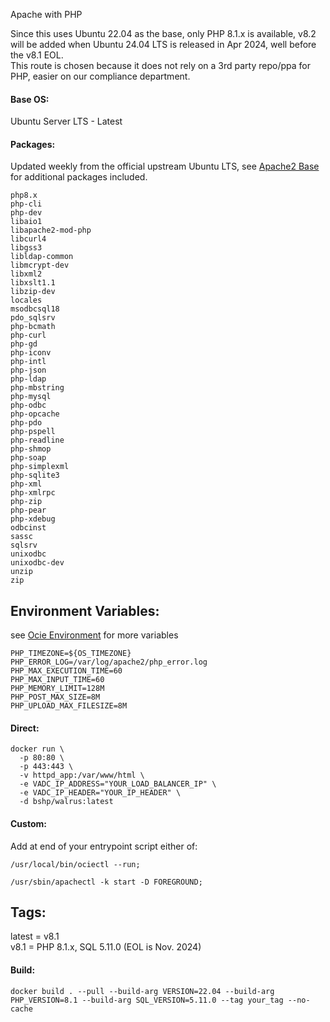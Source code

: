 Apache with PHP
    
Since this uses Ubuntu 22.04 as the base, only PHP 8.1.x is available, v8.2 will be added when Ubuntu 24.04 LTS is released in Apr 2024, well before the v8.1 EOL.  
This route is chosen because it does not rely on a 3rd party repo/ppa for PHP, easier on our compliance department.
    
#### Base OS:    
Ubuntu Server LTS - Latest
    
#### Packages:    
Updated weekly from the official upstream Ubuntu LTS, see [Apache2 Base](https://github.com/bshp/apache2) for additional packages included.
````
php8.x
php-cli
php-dev
libaio1
libapache2-mod-php
libcurl4
libgss3
libldap-common
libmcrypt-dev
libxml2
libxslt1.1
libzip-dev
locales
msodbcsql18
pdo_sqlsrv
php-bcmath
php-curl
php-gd
php-iconv
php-intl
php-json
php-ldap
php-mbstring
php-mysql
php-odbc
php-opcache
php-pdo
php-pspell
php-readline
php-shmop
php-soap
php-simplexml
php-sqlite3
php-xml
php-xmlrpc
php-zip
php-pear
php-xdebug
odbcinst
sassc
sqlsrv
unixodbc
unixodbc-dev
unzip
zip
````
    
## Environment Variables:  
    
see [Ocie Environment](https://github.com/bshp/ocie/blob/main/Environment.md) for more variables
    
````
PHP_TIMEZONE=${OS_TIMEZONE}
PHP_ERROR_LOG=/var/log/apache2/php_error.log
PHP_MAX_EXECUTION_TIME=60
PHP_MAX_INPUT_TIME=60
PHP_MEMORY_LIMIT=128M
PHP_POST_MAX_SIZE=8M
PHP_UPLOAD_MAX_FILESIZE=8M
````
    
#### Direct:  
````
docker run \
  -p 80:80 \
  -p 443:443 \
  -v httpd_app:/var/www/html \
  -e VADC_IP_ADDRESS="YOUR_LOAD_BALANCER_IP" \
  -e VADC_IP_HEADER="YOUR_IP_HEADER" \
  -d bshp/walrus:latest
````
#### Custom:  
Add at end of your entrypoint script either of:  
````
/usr/local/bin/ociectl --run;
````
````
/usr/sbin/apachectl -k start -D FOREGROUND;
````
    
## Tags:  
    
latest = v8.1  
v8.1 = PHP 8.1.x, SQL 5.11.0 (EOL is Nov. 2024)  
    
#### Build:
    
````
docker build . --pull --build-arg VERSION=22.04 --build-arg PHP_VERSION=8.1 --build-arg SQL_VERSION=5.11.0 --tag your_tag --no-cache
````

